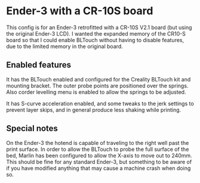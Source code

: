 # Ender-3 with a CR-10S board

This config is for an Ender-3 retrofitted with a CR-10S V2.1 board (but using
the original Ender-3 LCD). I wanted the expanded memory of the CR10-S board so
that I could enable BLTouch without having to disable features, due to the
limited memory in the original board.

## Enabled features

It has the BLTouch enabled and configured for the Creality BLTouch kit and
mounting bracket. The outer probe points are positioned over the springs.
Also corder levelling menu is enabled to allow the springs to be adjusted.

It has S-curve acceleration enabled, and some tweaks to the jerk settings to
prevent layer skips, and in general produce less shaking while printing.

## Special notes

On the Ender-3 the hotend is capable of traveling to the right well past the
print surface. In order to allow the BLTouch to probe the full surface of the
bed, Marlin has been configured to allow the X-axis to move out to 240mm. This
should be fine for any standard Ender-3, but something to be aware of if you
have modified anything that may cause a machine crash when doing so.

